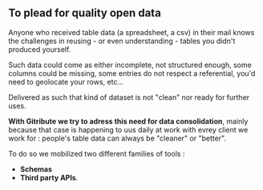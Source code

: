 
## To plead for quality open data

Anyone who received table data (a spreadsheet, a csv) in their mail knows the challenges in reusing - or even understanding - tables you didn't produced yourself.

Such data could come as either incomplete, not structured enough, some columns could be missing, some entries do not respect a referential, you'd need to geolocate your rows, etc... 

Delivered as such that kind of dataset is not "clean" nor ready for further uses.

**With Gitribute we try to adress this need for data consolidation**, mainly because that case is happening to uus daily at work with evrey client we work for : people's table data can always be "cleaner" or "better".

To do so we mobilized two different families of tools : 

- **Schemas**
- **Third party APIs**.

